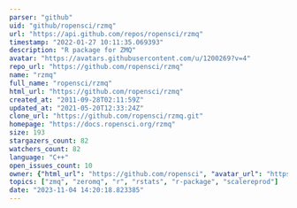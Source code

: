 ```yaml
---
parser: "github"
uid: "github/ropensci/rzmq"
url: "https://api.github.com/repos/ropensci/rzmq"
timestamp: "2022-01-27 10:11:35.069393"
description: "R package for ZMQ"
avatar: "https://avatars.githubusercontent.com/u/1200269?v=4"
repo_url: "https://github.com/ropensci/rzmq"
name: "rzmq"
full_name: "ropensci/rzmq"
html_url: "https://github.com/ropensci/rzmq"
created_at: "2011-09-28T02:11:59Z"
updated_at: "2021-05-20T12:33:24Z"
clone_url: "https://github.com/ropensci/rzmq.git"
homepage: "https://docs.ropensci.org/rzmq"
size: 193
stargazers_count: 82
watchers_count: 82
language: "C++"
open_issues_count: 10
owner: {"html_url": "https://github.com/ropensci", "avatar_url": "https://avatars.githubusercontent.com/u/1200269?v=4", "login": "ropensci", "type": "Organization"}
topics: ["zmq", "zeromq", "r", "rstats", "r-package", "scalereprod"]
date: "2023-11-04 14:20:18.823385"
---
```

